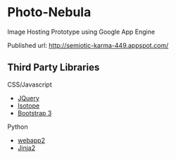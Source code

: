 Photo-Nebula
============

Image Hosting Prototype using Google App Engine

Published url: http://semiotic-karma-449.appspot.com/

Third Party Libraries
---------------------

CSS/Javascript
* [JQuery](http://jquery.com/)
* [Isotope](http://isotope.metafizzy.co/)
* [Bootstrap 3](http://getbootstrap.com/)

Python
* [webapp2](http://webapp-improved.appspot.com/)
* [Jinja2](http://jinja.pocoo.org/)
